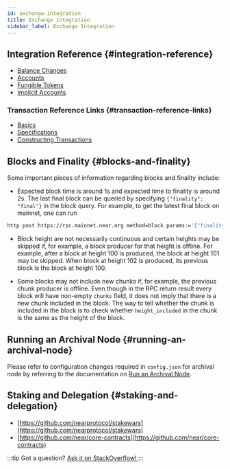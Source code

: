 ```yaml
---
id: exchange-integration
title: Exchange Integration
sidebar_label: Exchange Integration
---
```


## Integration Reference {#integration-reference}

- [Balance Changes](/integrator/balance-changes)
- [Accounts](/integrator/accounts)
- [Fungible Tokens](/integrator/fungible-tokens)
- [Implicit Accounts](/integrator/implicit-accounts)

### Transaction Reference Links {#transaction-reference-links}

 - [Basics](/concepts/protocol/transactions)
 - [Specifications](https://nomicon.io/RuntimeSpec/Transactions)
 - [Constructing Transactions](/integrator/create-transactions)

## Blocks and Finality {#blocks-and-finality}

Some important pieces of information regarding blocks and finality include:

- Expected block time is around 1s and expected time to finality is around 2s. The last final block can be queried by specifying `{"finality": "final"}` in the block query. For example, to get the latest final block on mainnet, one can run

```bash
http post https://rpc.mainnet.near.org method=block params:='{"finality":"final"}' id=123 jsonrpc=2.0
```

- Block height are not necessarily continuous and certain heights may be skipped if, for example, a block producer for that height is offline. For example, after a block at height 100 is produced, the block at height 101 may be skipped. When block at height 102 is produced, its previous block is the block at height 100.

- Some blocks may not include new chunks if, for example, the previous chunk producer is offline. Even though in the RPC return result every block will have non-empty `chunks` field, it does not imply that there is a new chunk included in the block. The way to tell whether the chunk is included in the block is to check whether `height_included` in the chunk is the same as the height of the block.

## Running an Archival Node {#running-an-archival-node}
Please refer to configuration changes required in `config.json` for archival node by referring to the documentation on [Run an Archival Node](https://near-nodes.io/archival/run-archival-node-with-nearup).

## Staking and Delegation {#staking-and-delegation}

- [https://github.com/nearprotocol/stakewars](https://github.com/nearprotocol/stakewars)
- [https://github.com/near/core-contracts](https://github.com/near/core-contracts)

:::tip Got a question?
<a href="https://stackoverflow.com/questions/tagged/nearprotocol"> Ask it on StackOverflow! </a>
:::
